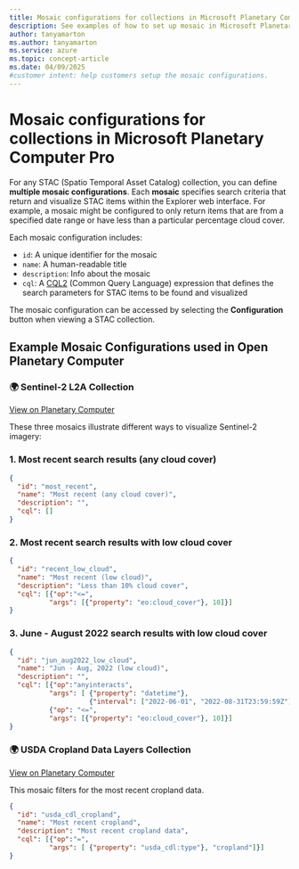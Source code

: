 ```yaml
---
title: Mosaic configurations for collections in Microsoft Planetary Computer Pro
description: See examples of how to set up mosaic in Microsoft Planetary Computer Pro collection configuration.
author: tanyamarton
ms.author: tanyamarton
ms.service: azure
ms.topic: concept-article
ms.date: 04/09/2025
#customer intent: help customers setup the mosaic configurations. 
---
```


# Mosaic configurations for collections in Microsoft Planetary Computer Pro

For any STAC (Spatio Temporal Asset Catalog) collection, you can define **multiple mosaic configurations**. Each **mosaic** specifies search criteria that return and visualize STAC items within the Explorer web interface. For example, a mosaic might be configured to only return items that are from a specified date range or have less than a particular percentage cloud cover.

Each mosaic configuration includes:

- `id`: A unique identifier for the mosaic  
- `name`: A human-readable title  
- `description`: Info about the mosaic  
- `cql`: A [CQL2](https://github.com/stac-api-extensions/filter) (Common Query Language) expression that defines the search parameters for STAC items to be found and visualized

The mosaic configuration can be accessed by selecting the **Configuration** button when viewing a STAC collection. 

## Example Mosaic Configurations used in Open Planetary Computer

### 🌍 Sentinel-2 L2A Collection  

[View on Planetary Computer](https://planetarycomputer.microsoft.com/dataset/sentinel-2-l2a)

These three mosaics illustrate different ways to visualize Sentinel-2 imagery:

### 1. Most recent search results (any cloud cover)

```json
{
  "id": "most_recent",
  "name": "Most recent (any cloud cover)",
  "description": "",
  "cql": []
}
```

### 2. Most recent search results with low cloud cover

```json
{
  "id": "recent_low_cloud",
  "name": "Most recent (low cloud)",
  "description": "Less than 10% cloud cover",
  "cql": [{"op":"<=",
          "args": [{"property": "eo:cloud_cover"}, 10]}]
}
```

### 3. June - August 2022 search results with low cloud cover

```json
{
  "id": "jun_aug2022_low_cloud",
  "name": "Jun - Aug, 2022 (low cloud)",
  "description": "",
  "cql": [{"op":"anyinteracts",
          "args": [ {"property": "datetime"},
                    {"interval": ["2022-06-01", "2022-08-31T23:59:59Z"]} ]},
          {"op": "<=",
          "args": [{"property": "eo:cloud_cover"}, 10]}]
}
```

### 🌍 USDA Cropland Data Layers Collection  

[View on Planetary Computer](https://planetarycomputer.microsoft.com/dataset/usda-cdl)

This mosaic filters for the most recent cropland data. 

```json
{
  "id": "usda_cdl_cropland",
  "name": "Most recent cropland",
  "description": "Most recent cropland data",
  "cql": [{"op":"=",
          "args": [ {"property": "usda_cdl:type"}, "cropland"]}]
}
```
